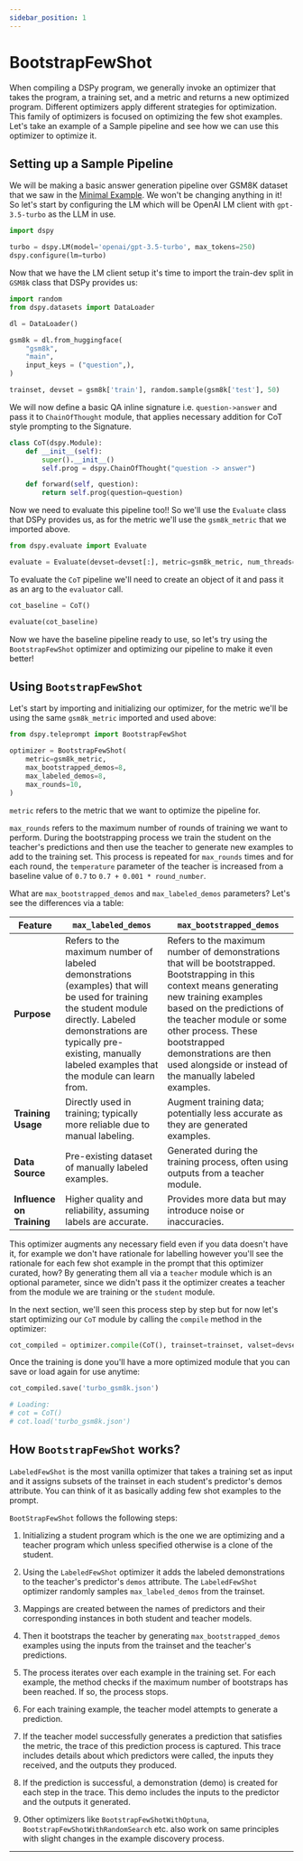 ```yaml
---
sidebar_position: 1
---
```


# BootstrapFewShot

When compiling a DSPy program, we generally invoke an optimizer that takes the program, a training set, and a metric and returns a new optimized program. Different optimizers apply different strategies for optimization. This family of optimizers is focused on optimizing the few shot examples. Let's take an example of a Sample pipeline and see how we can use this optimizer to optimize it.

## Setting up a Sample Pipeline

We will be making a basic answer generation pipeline over GSM8K dataset that we saw in the [Minimal Example](https://dspy-docs.vercel.app/docs/quick-start/minimal-example). We won't be changing anything in it! So let's start by configuring the LM which will be OpenAI LM client with `gpt-3.5-turbo` as the LLM in use.

```python
import dspy

turbo = dspy.LM(model='openai/gpt-3.5-turbo', max_tokens=250)
dspy.configure(lm=turbo)
```

Now that we have the LM client setup it's time to import the train-dev split in `GSM8k` class that DSPy provides us:

```python
import random
from dspy.datasets import DataLoader

dl = DataLoader()

gsm8k = dl.from_huggingface(
    "gsm8k",
    "main",
    input_keys = ("question",),
)

trainset, devset = gsm8k['train'], random.sample(gsm8k['test'], 50)
```

We will now define a basic QA inline signature i.e. `question->answer` and pass it to `ChainOfThought` module, that applies necessary addition for CoT style prompting to the Signature.

```python
class CoT(dspy.Module):
    def __init__(self):
        super().__init__()
        self.prog = dspy.ChainOfThought("question -> answer")

    def forward(self, question):
        return self.prog(question=question)
```

Now we need to evaluate this pipeline too!! So we'll use the `Evaluate` class that DSPy provides us, as for the metric we'll use the `gsm8k_metric` that we imported above.

```python
from dspy.evaluate import Evaluate

evaluate = Evaluate(devset=devset[:], metric=gsm8k_metric, num_threads=NUM_THREADS, display_progress=True, display_table=False)
```

To evaluate the `CoT` pipeline we'll need to create an object of it and pass it as an arg to the `evaluator` call.

```python
cot_baseline = CoT()

evaluate(cot_baseline)
```

Now we have the baseline pipeline ready to use, so let's try using the `BootstrapFewShot` optimizer and optimizing our pipeline to make it even better!

## Using `BootstrapFewShot`

Let's start by importing and initializing our optimizer, for the metric we'll be using the same `gsm8k_metric` imported and used above:

```python
from dspy.teleprompt import BootstrapFewShot

optimizer = BootstrapFewShot(
    metric=gsm8k_metric,
    max_bootstrapped_demos=8,
    max_labeled_demos=8,
    max_rounds=10,
)
```

`metric` refers to the metric that we want to optimize the pipeline for.

`max_rounds` refers to the maximum number of rounds of training we want to perform. During the bootstrapping process we train the student on the teacher's predictions and then use the teacher to generate new examples to add to the training set. This process is repeated for `max_rounds` times and for each round, the `temperature` parameter of the teacher is increased from a baseline value of `0.7` to `0.7 + 0.001 * round_number`.

What are `max_bootstrapped_demos` and `max_labeled_demos` parameters? Let's see the differences via a table:

| Feature                   | `max_labeled_demos`                                                                                                                                                                                                                        | `max_bootstrapped_demos`                                                                                                                                                                                                                                                                                                    |
| ------------------------- | ------------------------------------------------------------------------------------------------------------------------------------------------------------------------------------------------------------------------------------------ | --------------------------------------------------------------------------------------------------------------------------------------------------------------------------------------------------------------------------------------------------------------------------------------------------------------------------- |
| **Purpose**               | Refers to the maximum number of labeled demonstrations (examples) that will be used for training the student module directly. Labeled demonstrations are typically pre-existing, manually labeled examples that the module can learn from. | Refers to the maximum number of demonstrations that will be bootstrapped. Bootstrapping in this context means generating new training examples based on the predictions of the teacher module or some other process. These bootstrapped demonstrations are then used alongside or instead of the manually labeled examples. |
| **Training Usage**        | Directly used in training; typically more reliable due to manual labeling.                                                                                                                                                                 | Augment training data; potentially less accurate as they are generated examples.                                                                                                                                                                                                                                            |
| **Data Source**           | Pre-existing dataset of manually labeled examples.                                                                                                                                                                                         | Generated during the training process, often using outputs from a teacher module.                                                                                                                                                                                                                                           |
| **Influence on Training** | Higher quality and reliability, assuming labels are accurate.                                                                                                                                                                              | Provides more data but may introduce noise or inaccuracies.                                                                                                                                                                                                                                                                 |

This optimizer augments any necessary field even if you data doesn't have it, for example we don't have rationale for labelling however you'll see the rationale for each few shot example in the prompt that this optimizer curated, how? By generating them all via a `teacher` module which is an optional parameter, since we didn't pass it the optimizer creates a teacher from the module we are training or the `student` module.

In the next section, we'll seen this process step by step but for now let's start optimizing our `CoT` module by calling the `compile` method in the optimizer:

```python
cot_compiled = optimizer.compile(CoT(), trainset=trainset, valset=devset)
```

Once the training is done you'll have a more optimized module that you can save or load again for use anytime:

```python
cot_compiled.save('turbo_gsm8k.json')

# Loading:
# cot = CoT()
# cot.load('turbo_gsm8k.json')
```

## How `BootstrapFewShot` works?

`LabeledFewShot` is the most vanilla optimizer that takes a training set as input and it assigns subsets of the trainset in each student's predictor's demos attribute. You can think of it as basically adding few shot examples to the prompt.

`BootStrapFewShot` follows the following steps:

1. Initializing a student program which is the one we are optimizing and a teacher program which unless specified otherwise is a clone of the student.

2. Using the `LabeledFewShot` optimizer it adds the labeled demonstrations to the teacher's predictor's `demos` attribute. The `LabeledFewShot` optimizer randomly samples `max_labeled_demos` from the trainset.

3. Mappings are created between the names of predictors and their corresponding instances in both student and teacher models.

4. Then it bootstraps the teacher by generating `max_bootstrapped_demos` examples using the inputs from the trainset and the teacher's predictions.

5. The process iterates over each example in the training set. For each example, the method checks if the maximum number of bootstraps has been reached. If so, the process stops.

6. For each training example, the teacher model attempts to generate a prediction.

7. If the teacher model successfully generates a prediction that satisfies the metric, the trace of this prediction process is captured. This trace includes details about which predictors were called, the inputs they received, and the outputs they produced.

8. If the prediction is successful, a demonstration (demo) is created for each step in the trace. This demo includes the inputs to the predictor and the outputs it generated.

9. Other optimizers like `BootstrapFewShotWithOptuna`, `BootstrapFewShotWithRandomSearch` etc. also work on same principles with slight changes in the example discovery process.

---
